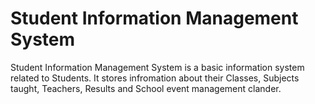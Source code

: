 # Student Information Management System

Student Information Management System is a basic information system related to Students. It stores infromation about their Classes, Subjects taught, Teachers, Results and School event management clander.

